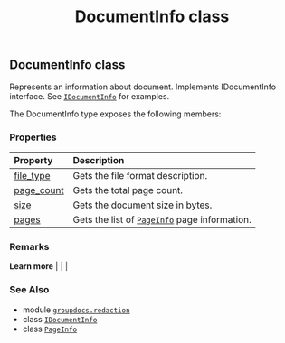 ﻿---
title: DocumentInfo class
second_title: GroupDocs.Redaction for Python via .NET API References
description: 
type: docs
url: /python-net/groupdocs.redaction/documentinfo/
is_root: false
weight: 10
---

## DocumentInfo class

Represents an information about document. Implements IDocumentInfo interface. See [`IDocumentInfo`](/redaction/python-net/groupdocs.redaction/idocumentinfo) for examples.



The DocumentInfo type exposes the following members:

### Properties
| Property | Description |
| :- | :- |
| [file_type](/redaction/python-net/groupdocs.redaction/documentinfo/file_type) | Gets the file format description. |
| [page_count](/redaction/python-net/groupdocs.redaction/documentinfo/page_count) | Gets the total page count. |
| [size](/redaction/python-net/groupdocs.redaction/documentinfo/size) | Gets the document size in bytes. |
| [pages](/redaction/python-net/groupdocs.redaction/documentinfo/pages) | Gets the list of [`PageInfo`](/redaction/python-net/groupdocs.redaction/pageinfo) page information. |



### Remarks 


**Learn more** |
|
 |

### See Also
* module [`groupdocs.redaction`](..)
* class [`IDocumentInfo`](/redaction/python-net/groupdocs.redaction/idocumentinfo)
* class [`PageInfo`](/redaction/python-net/groupdocs.redaction/pageinfo)
